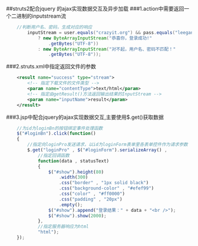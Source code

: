 ##struts2配合jquery 的ajax实现数据交互及异步加载
###1.action中需要返回一个二进制的inputstream流
```java
  	//判断用户名、密码，生成对应的响应
		inputStream = user.equals("crazyit.org") && pass.equals("leegang")
			? new ByteArrayInputStream("恭喜你，登录成功!"
				.getBytes("UTF-8"))
			: new ByteArrayInputStream("对不起，用户名、密码不匹配！"
				.getBytes("UTF-8"));
```
###2.struts.xml中指定返回文件的参数
```xml
  	<result name="success" type="stream">
		<!-- 指定下载文件的文件类型 -->
		<param name="contentType">text/html</param>
		<!-- 指定由getResult()方法返回输出结果的InputStream -->
		<param name="inputName">result</param>
	</result>
```
###3.jsp中配合jquery的ajax实现数据交互,主要使用$.get()获取数据
```javascript
	//为id为loginBn的按钮绑定事件处理函数
	$("#loginBn").click(function()
	{
		//指定向loginPro发送请求，以id为loginForm表单里各表单控件作为请求参数
		$.get("loginPro" , $("#loginForm").serializeArray() , 
			//指定回调函数
			function(data , statusText)
			{
				$("#show").height(80)
					.width(300)
					.css("border" , "1px solid black")
					.css("background-color" , "#efef99")
					.css("color" , "#ff0000")
					.css("padding" , "20px")
					.empty();
				$("#show").append("登录结果：" + data + "<br />");
				$("#show").show(2000);
			},
			//指定服务器响应为html
			"html");
	});
```
